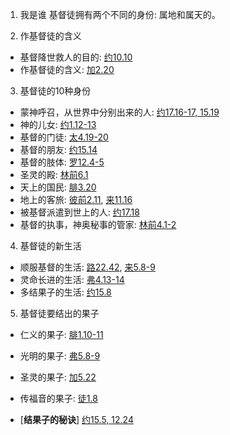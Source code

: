 1. 我是谁
基督徒拥有两个不同的身份: 属地和属天的。
  
  
2. 作基督徒的含义
+ 基督降世救人的目的: [约10.10](https://www.biblegateway.com/passage/?search=约10.10&version=CUVMPT)
+ 作基督徒的含义: [加2.20](https://www.biblegateway.com/passage/?search=加2.20&version=CUVMPT)
  
  
3. 基督徒的10种身份
+ 蒙神呼召，从世界中分别出来的人: [约17.16-17, 15.19](https://www.biblegateway.com/passage/?search=约17.16-17,15.19&version=CUVMPT)
+ 神的儿女: [约1.12-13](https://www.biblegateway.com/passage/?search=约1.12-13&version=CUVMPT)
+ 基督的门徒: [太4.19-20](https://www.biblegateway.com/passage/?search=太4.19-20&version=CUVMPT)
+ 基督的朋友: [约15.14](https://www.biblegateway.com/passage/?search=约15.14&version=CUVMPT)
+ 基督的肢体: [罗12.4-5](https://www.biblegateway.com/passage/?search=罗12.4-5&version=CUVMPT)
+ 圣灵的殿: [林前6.1](https://www.biblegateway.com/passage/?search=林前6.1&version=CUVMPT)
+ 天上的国民: [腓3.20](https://www.biblegateway.com/passage/?search=腓3.20&version=CUVMPT)
+ 地上的客旅: [彼前2.11](https://www.biblegateway.com/passage/?search=彼前2.11&version=CUVMPT), [来11.16](https://www.biblegateway.com/passage/?search=来11.16&version=CUVMPT)
+ 被基督派遣到世上的人: [约17.18](https://www.biblegateway.com/passage/?search=约17.18&version=CUVMPT)
+ 基督的执事，神奥秘事的管家: [林前4.1-2](https://www.biblegateway.com/passage/?search=林前4.1-2&version=CUVMPT)
  
  
4. 基督徒的新生活
+ 顺服基督的生活: [路22.42](https://www.biblegateway.com/passage/?search=路22.42&version=CUVMPT), [来5.8-9](https://www.biblegateway.com/passage/?search=来5.8-9&version=CUVMPT)
+ 灵命长进的生活: [弗4.13-14](https://www.biblegateway.com/passage/?search=弗4.13-14&version=CUVMPT)
+ 多结果子的生活: [约15.8](https://www.biblegateway.com/passage/?search=约15.8&version=CUVMPT)
  
  
5. 基督徒要结出的果子
+ 仁义的果子: [腓1.10-11](https://www.biblegateway.com/passage/?search=腓1.10-11&version=CUVMPT)
+ 光明的果子: [弗5.8-9](https://www.biblegateway.com/passage/?search=弗5.8-9&version=CUVMPT)
+ 圣灵的果子: [加5.22](https://www.biblegateway.com/passage/?search=加5.22&version=CUVMPT)
+ 传福音的果子: [徒1.8](https://www.biblegateway.com/passage/?search=徒1.8&version=CUVMPT)

+ [**结果子的秘诀**] [约15.5, 12.24](https://www.biblegateway.com/passage/?search=约15.5,12.24&version=CUVMPT)
